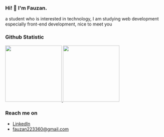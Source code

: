 ### Hi! 👋 I'm Fauzan.

a student who is interested in technology, I am studying web development especially front-end development, nice to meet you
  
### Github Statistic
<p align="left">
<a href="https://github.com/fauzanamirudin">
  <img height="180em" src="https://github-readme-stats-eight-theta.vercel.app/api?username=fauzanamirudin&show_icons=true&theme=algolia&include_all_commits=true&count_private=true"/>
  <img height="180em" src="https://github-readme-stats-eight-theta.vercel.app/api/top-langs/?username=fauzanamirudin&layout=compact&langs_count=8&theme=algolia"/>
</a>
</p>

### Reach me on
- <a href="https://linkedin.com/in/fauzan-amirudin-basith">LinkedIn</a>
- fauzan223360@gmail.com
